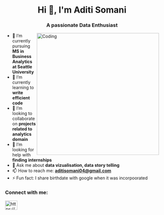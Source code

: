 
<h1 align="center">Hi 👋, I'm Aditi Somani</h1>
<h3 align="center">A passionate Data Enthusiast</h3>
<img align="right" alt="Coding" width ="400" src = "https://media.tenor.com/S59bPkT0pqcAAAAC/programming.gif">

- 🔭 I’m currently pursuing **MS in Business Analytics at Seattle University**
- 🌱 I’m currently learning to **write efficient code**
- 👯 I’m looking to collaborate on **projects related to analytics domain**
- 🤝 I’m looking for help with **finding internships**
- 💬 Ask me about **data vizualisation, data story telling**
- 📫 How to reach me: **aditisomani04@gmail.com**
- ⚡ Fun fact: I share birthdate with google when it was incorpoorated 

<h3 align="left">Connect with me:</h3>
<p align="left">
<a href="https://www.linkedin.com/in/aditisomani04/" target="blank"><img align="center" src="https://raw.githubusercontent.com/rahuldkjain/github-profile-readme-generator/master/src/images/icons/Social/linked-in-alt.svg" alt="https://www.linkedin.com/in/aditisomani04/" height="30" width="40" /></a>

